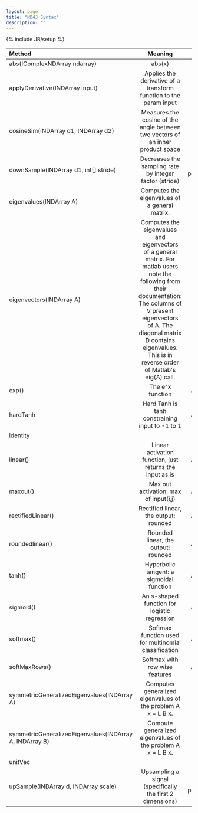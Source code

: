 ```yaml
---
layout: page
title: "ND4J Syntax"
description: ""
---
```

{% include JB/setup %}

|Method| Meaning| Type |
|:----------|:-------------:| ----:|
|abs(IComplexNDArray ndarray)| abs(x)|
|applyDerivative(INDArray input)|Applies the derivative of a transform function to the param input|
|cosineSim(INDArray d1, INDArray d2)|Measures the cosine of the angle between two vectors of an inner product space||
|downSample(INDArray d1, int[] stride)|Decreases the sampling rate by integer factor (stride)|Signal processing|
|eigenvalues(INDArray A)|Computes the eigenvalues of a general matrix.|
|eigenvectors(INDArray A)|Computes the eigenvalues and eigenvectors of a general matrix. For matlab users note the following from their documentation: The columns of V present eigenvectors of A. The diagonal matrix D contains eigenvalues. This is in reverse order of Matlab's eig(A) call.|
|exp()|The e^x function|Activation|
|hardTanh|Hard Tanh is tanh constraining input to -1 to 1|Activation|
|identity|||
|linear()|Linear activation function, just returns the input as is|Activation|
|maxout()|Max out activation: max of input(i,j)|Activation|
|rectifiedLinear()|Rectified linear, the output: rounded|Activation|
|roundedlinear()|Rounded linear, the output: rounded|Activation|
|tanh()|Hyperbolic tangent: a sigmoidal function|Activation|
|sigmoid()|An s-shaped function for logistic regression|Activation|
|softmax()|Softmax function used for multinomial classification|Activation|
|softMaxRows()|Softmax with row wise features|Activation|
|symmetricGeneralizedEigenvalues(INDArray A)|Computes generalized eigenvalues of the problem A x = L B x.|
|symmetricGeneralizedEigenvalues(INDArray A, INDArray B)|Compute generalized eigenvalues of the problem A x = L B x.|
|unitVec||
|upSample(INDArray d, INDArray scale)|Upsampling a signal (specifically the first 2 dimensions)|Signal processing|
